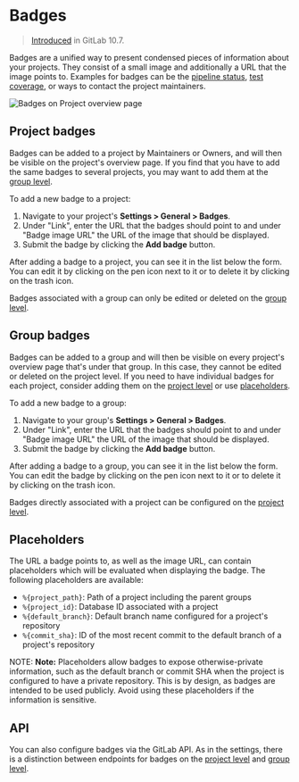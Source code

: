 # Badges

> [Introduced](https://gitlab.com/gitlab-org/gitlab-foss/issues/41174)
in GitLab 10.7.

Badges are a unified way to present condensed pieces of information about your
projects. They consist of a small image and additionally a URL that the image
points to. Examples for badges can be the [pipeline status], [test coverage],
or ways to contact the project maintainers.

![Badges on Project overview page](img/project_overview_badges.png)

## Project badges

Badges can be added to a project by Maintainers or Owners, and will then be visible on the project's overview page.
If you find that you have to add the same badges to several projects, you may want to add them at the [group level](#group-badges).

To add a new badge to a project:

1. Navigate to your project's **Settings > General > Badges**.
1. Under "Link", enter the URL that the badges should point to and under
   "Badge image URL" the URL of the image that should be displayed.
1. Submit the badge by clicking the **Add badge** button.

After adding a badge to a project, you can see it in the list below the form.
You can edit it by clicking on the pen icon next to it or to delete it by
clicking on the trash icon.

Badges associated with a group can only be edited or deleted on the
[group level](#group-badges).

## Group badges

Badges can be added to a group and will then be visible on every project's
overview page that's under that group. In this case, they cannot be edited or
deleted on the project level. If you need to have individual badges for each
project, consider adding them on the [project level](#project-badges) or use
[placeholders](#placeholders).

To add a new badge to a group:

1. Navigate to your group's **Settings > General > Badges**.
1. Under "Link", enter the URL that the badges should point to and under
   "Badge image URL" the URL of the image that should be displayed.
1. Submit the badge by clicking the **Add badge** button.

After adding a badge to a group, you can see it in the list below the form.
You can edit the badge by clicking on the pen icon next to it or to delete it
by clicking on the trash icon.

Badges directly associated with a project can be configured on the
[project level](#project-badges).

## Placeholders

The URL a badge points to, as well as the image URL, can contain placeholders
which will be evaluated when displaying the badge. The following placeholders
are available:

- `%{project_path}`: Path of a project including the parent groups
- `%{project_id}`: Database ID associated with a project
- `%{default_branch}`: Default branch name configured for a project's repository
- `%{commit_sha}`: ID of the most recent commit to the default branch of a
  project's repository

NOTE: **Note:**
Placeholders allow badges to expose otherwise-private information, such as the
default branch or commit SHA when the project is configured to have a private
repository. This is by design, as badges are intended to be used publicly. Avoid
using these placeholders if the information is sensitive.

## API

You can also configure badges via the GitLab API. As in the settings, there is
a distinction between endpoints for badges on the
[project level](../../api/project_badges.md) and [group level](../../api/group_badges.md).

[pipeline status]: ../../ci/pipelines/settings.md#pipeline-status-badge
[test coverage]: ../../ci/pipelines/settings.md#test-coverage-report-badge
